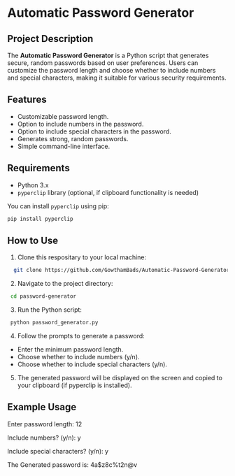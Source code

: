 # Automatic Password Generator

## Project Description
The **Automatic Password Generator** is a Python script that generates secure, random passwords based on user preferences. Users can customize the password length and choose whether to include numbers and special characters, making it suitable for various security requirements.

## Features
- Customizable password length.
- Option to include numbers in the password.
- Option to include special characters in the password.
- Generates strong, random passwords.
- Simple command-line interface.

## Requirements
- Python 3.x
- `pyperclip` library (optional, if clipboard functionality is needed)

You can install `pyperclip` using pip:
```bash
pip install pyperclip
```
## How to Use
1. Clone this respositary to your local machine:
```bash
  git clone https://github.com/GowthamBads/Automatic-Password-Generator.git
```
2. Navigate to the project directory:
```bash
 cd password-generator
```
3. Run the Python script:
```bash
 python password_generator.py
```
4. Follow the prompts to generate a password:
- Enter the minimum password length.
- Choose whether to include numbers (y/n).
- Choose whether to include special characters (y/n).
5. The generated password will be displayed on the screen and copied to your clipboard (if pyperclip is installed).
## Example Usage
 Enter password length: 12
 
 Include numbers? (y/n): y
 
 Include special characters? (y/n): y
 
 The Generated password is: 4a$z8c%t2n@v
